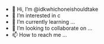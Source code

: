- 👋 Hi, I’m @idkwhichoneishouldtake
- 👀 I’m interested in c 
- 🌱 I’m currently learning ...
- 💞️ I’m looking to collaborate on ...
- 📫 How to reach me ...

<!---
idkwhichoneishouldtake/idkwhichoneishouldtake is a ✨ special ✨ repository because its `README.md` (this file) appears on your GitHub profile.
You can click the Preview link to take a look at your changes.
--->
